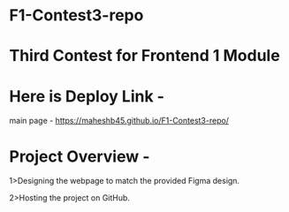 
# F1-Contest3-repo

# Third Contest for Frontend 1 Module

# Here is Deploy Link - 

 main page - https://maheshb45.github.io/F1-Contest3-repo/


# Project Overview -

1>Designing the webpage to match the provided Figma design.

2>Hosting the project on GitHub.
